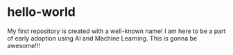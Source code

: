 # hello-world
My first repository is created with a well-known name!
I am here to be a part of early adoption using AI and Machine Learning. 
This is gonna be awesome!!!
